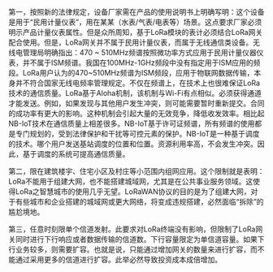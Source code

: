 第一，按照新的法律规定，设备厂家需在产品的使用说明书上明确写明：这个设备是用于“民用计量仪表”，用在某某（水表/气表/电表等）场景。这点要求厂家必须明示产品计量仪表属性。但是众所周知，基于LoRa模块的表计必须结合LoRa网关配合使用。但是，LoRa网关并不属于民用计量仪表，而属于无线通信类设备。无线电管理局明确指出：470 ~ 510MHz频谱按照微功率方式应用于民用计量仪器仪表，并不属于ISM频谱。我国在100MHz-1GHz频段中没有指定用于ISM应用的频段。LoRa用户认为的470~510MHz频谱为ISM频段，应用于物联网数据传输，本身并不符合国家无线电频率管理规定。不仅在频谱上，在技术上也很难保证LoRa技术的通信质量。LoRa基于Aloha机制，该机制与Wi-Fi有点相似。必须获得通道才能发送。例如，如果发现与其他用户发生冲突，则可能需要暂时重新提交。合同的成功率有更大的影响。这种机制会引起大量的无效竞争，降低收发效率。相比起NB-IoT技术在通信质量上相差很多。NB-IoT基于许可证频谱，所有频谱的使用都是专门规划的，受到法律保护和干扰等可控元素的保护。NB-IoT是一种基于调度的技术。哪个用户发送基站调度的位置和位置。资源利用率高，不会发生冲突。因此，基于调度的系统可提高通信质量。

第二，限在建筑楼宇、住宅小区及村庄等小范围内组网应用。这个限制就是表明：LoRa不能用于组建大网，也不能搭建城域网，尤其是在公共事业服务领域。这使得LoRa之智慧城市的使用几乎无望。LoRaWAN协议的目的是为了组建大网，对于有些城市和企业搭建的城域网或更大网络，将变成违规搭建，必然面临“拆除”的尴尬境地。

第三，任意时刻限单个信道发射。此要求对LoRa终端没有影响，但限制了LoRa网关同时进行下行响应或者数据传输的信道数。下行容量限定为单信道容量。如果下行业务较多，则需要扩容。也就是说，只能通过增加网关的数量来进行扩容，而不能通过采用更多的信道进行扩容。此举必然导致投资成本成倍增加。